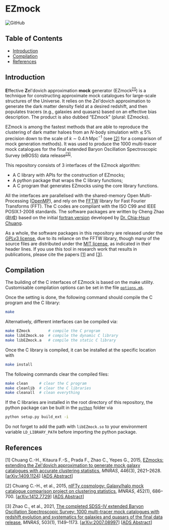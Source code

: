 # EZmock

![GitHub](https://img.shields.io/github/license/cheng-zhao/EZmock.svg)

## Table of Contents

-   [Introduction](#introduction)
-   [Compilation](#compilation)
-   [References](#references)

## Introduction

**E**ffective **Z**el'dovich approximation **mock** generator (EZmock<sup>[\[1\]](#ref1)</sup>) is a technique for constructing approximate mock catalogues for large-scale structures of the Universe. It relies on the Zel'dovich approximation to generate the dark matter density field at a desired redshift, and then populates tracers (e.g., galaxies and quasars) based on an effective bias description. The product is also dubbed &ldquo;EZmock&rdquo; (plural: EZmocks).

EZmock is among the fastest methods that are able to reproduce the clustering of dark matter haloes from an *N*-body simulation with &#8818;&thinsp;5% precision down to the scale of *k* &sim; 0.4&thinsp;*h*&thinsp;Mpc<sup>&minus;1</sup> (see [\[2\]](#ref2) for a comparison of mock generation methods). It was used to produce the 1000 multi-tracer mock catalogues for the final extended Baryon Oscillation Spectroscopic Survey (eBOSS) data release<sup>[\[3\]](#ref3)</sup>.

This repository consists of 3 interfaces of the EZmock algorithm:
-   A C library with APIs for the construction of EZmocks;
-   A python package that wraps the C library functions;
-   A C program that generates EZmocks using the core library functions.

All the interfaces are parallelised with the shared-memory Open Multi-Processing ([OpenMP](https://www.openmp.org)), and rely on the [FFTW](http://www.fftw.org) library for Fast Fourier Transforms (FFT). The C codes are compliant with the ISO C99 and IEEE POSIX.1-2008 standards. The software packages are written by Cheng Zhao (&#36213;&#25104;) based on the initial [fortran version](https://github.com/chia-hsun-chuang/ezmock) developed by [Dr. Chia-Hsun Chuang](https://github.com/chia-hsun-chuang).

As a whole, the software packages in this repository are released under the [GPLv3 license](LICENSE.txt), due to its reliance on the FFTW library, though many of the source files are distributed under the [MIT license](LICENSE_MIT.txt), as indicated in their header lines. If you use this tool in research work that results in publications, please cite the papers [\[1\]](#ref1) and [\[3\]](#ref2).

## Compilation

The building of the C interfaces of EZmock is based on the make utility. Customisable compilation options can be set in the file [`options.mk`](options.mk).

Once the setting is done, the following command should compile the C program and the C library:

```bash
make
```

Alternatively, different interfaces can be compiled via:
```bash
make EZmock        # compile the C program
make libEZmock.so  # compile the dynamic C library
make libEZmock.a   # compile the static C library
```

Once the C library is compiled, it can be installed at the specific location with
```bash
make install
```

The following commands clear the compiled files:
```bash
make clean     # clear the C program
make cleanlib  # clear the C libraries
make cleanall  # clean everything
```

If the C libraries are installed in the root directory of this repository, the python package can be built in the [`python`](python/) folder via
```bash
python setup.py build_ext -i
```

Do not forget to add the path with `libEZmock.so` to your environment variable `LD_LIBRARY_PATH` before importing the python package.


## References

<span id="ref1">\[1\]</span> Chuang C.-H., Kitaura F.-S., Prada F., Zhao C., Yepes G., 2015, [EZmocks: extending the Zel'dovich approximation to generate mock galaxy catalogues with accurate clustering statistics](https://doi.org/10.1093/mnras/stu2301), *MNRAS*, 446(3), 2621&ndash;2628. \[[arXiv:1409.1124](https://arxiv.org/abs/1409.1124)\] \[[ADS Abstract](https://ui.adsabs.harvard.edu/abs/2015MNRAS.446.2621C)\]

<span id="ref2">\[2\]</span> Chuang C.-H., et al., 2015, [nIFTy cosmology: Galaxy/halo mock catalogue comparison project on clustering statistics](https://doi.org/10.1093/mnras/stv1289), *MNRAS*, 452(1), 686&ndash;700. \[[arXiv:1412.7729](https://arxiv.org/abs/1412.7729)\] \[[ADS Abstract](https://ui.adsabs.harvard.edu/abs/2015MNRAS.452..686C)\]

<span id="ref3">\[3\]</span> Zhao C., et al., 2021, [The completed SDSS-IV extended Baryon Oscillation Spectroscopic Survey: 1000 multi-tracer mock catalogues with redshift evolution and systematics for galaxies and quasars of the final data release](https://doi.org/10.1093/mnras/stab510), *MNRAS*, 503(1), 1149&ndash;1173. \[[arXiv:2007.08997](https://arxiv.org/abs/2007.08997)\] \[[ADS Abstract](https://ui.adsabs.harvard.edu/abs/2021MNRAS.503.1149Z)\]

